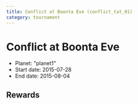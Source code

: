 ```yaml
---
title: Conflict at Boonta Eve (conflict_tat_01)
category: tournament
---
```

# Conflict at Boonta Eve

  * Planet: "planet1"
  * Start date: 2015-07-28
  * End date: 2015-08-04

## Rewards

